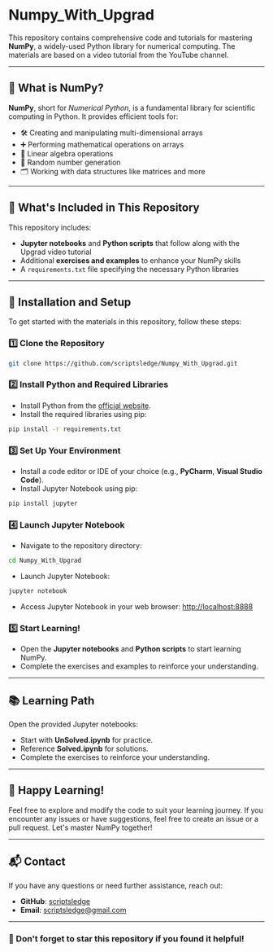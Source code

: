 # Numpy_With_Upgrad

This repository contains comprehensive code and tutorials for mastering **NumPy**, a widely-used Python library for numerical computing. The materials are based on a video tutorial from the YouTube channel.

---

## 📖 What is NumPy?

**NumPy**, short for *Numerical Python*, is a fundamental library for scientific computing in Python. It provides efficient tools for:

- 🛠️ Creating and manipulating multi-dimensional arrays
- ➕ Performing mathematical operations on arrays
- 📐 Linear algebra operations
- 🎲 Random number generation
- 🗂️ Working with data structures like matrices and more

---

## 📂 What's Included in This Repository

This repository includes:

- **Jupyter notebooks** and **Python scripts** that follow along with the Upgrad video tutorial
- Additional **exercises and examples** to enhance your NumPy skills
- A `requirements.txt` file specifying the necessary Python libraries

---

## 🚀 Installation and Setup

To get started with the materials in this repository, follow these steps:

### 1️⃣ Clone the Repository
```bash
git clone https://github.com/scriptsledge/Numpy_With_Upgrad.git
```

### 2️⃣ Install Python and Required Libraries
- Install Python from the [official website](https://www.python.org/downloads/).
- Install the required libraries using pip:
```bash
pip install -r requirements.txt
```

### 3️⃣ Set Up Your Environment
- Install a code editor or IDE of your choice (e.g., **PyCharm**, **Visual Studio Code**).
- Install Jupyter Notebook using pip:
```bash
pip install jupyter
```

### 4️⃣ Launch Jupyter Notebook
- Navigate to the repository directory:
```bash
cd Numpy_With_Upgrad
```
- Launch Jupyter Notebook:
```bash
jupyter notebook
```
- Access Jupyter Notebook in your web browser: [http://localhost:8888](http://localhost:8888)

### 5️⃣ Start Learning!
- Open the **Jupyter notebooks** and **Python scripts** to start learning NumPy.
- Complete the exercises and examples to reinforce your understanding.

---

## 📚 Learning Path

Open the provided Jupyter notebooks:

- Start with **UnSolved.ipynb** for practice.
- Reference **Solved.ipynb** for solutions.
- Complete the exercises to reinforce your understanding.

---

## 🎉 Happy Learning!

Feel free to explore and modify the code to suit your learning journey. If you encounter any issues or have suggestions, feel free to create an issue or a pull request. Let's master NumPy together!

---

## 📬 Contact
If you have any questions or need further assistance, reach out:
- **GitHub**: [scriptsledge](https://github.com/scriptsledge)
- **Email**: scriptsledge@gmail.com

---

### 🌟 Don't forget to star this repository if you found it helpful!
